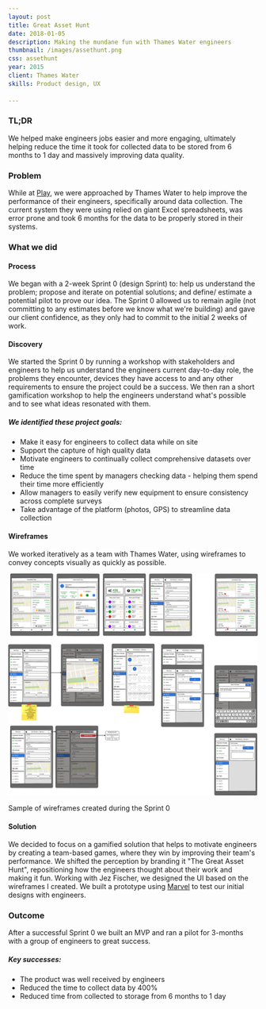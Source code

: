 ```yaml
---
layout: post
title: Great Asset Hunt
date: 2018-01-05
description: Making the mundane fun with Thames Water engineers
thumbnail: /images/assethunt.png
css: assethunt
year: 2015
client: Thames Water
skills: Product design, UX

---
```

<div class="text_container" markdown="1">

### TL;DR
We helped make engineers jobs easier and more engaging, ultimately helping reduce the time it took for collected data to be stored from 6 months to 1 day and massively improving data quality.

### Problem
While at <a href="/work/play">Play</a>, we were approached by Thames Water to help improve the performance of their engineers, specifically around data collection. The current system they were using relied on giant Excel spreadsheets, was error prone and took 6 months for the data to be properly stored in their systems.

### What we did
#### Process
We began with a 2-week Sprint 0 (design Sprint) to: help us understand the problem; propose and iterate on potential solutions; and define/ estimate a potential pilot to prove our idea. The Sprint 0 allowed us to remain agile (not committing to any estimates before we know what we're building) and gave our client confidence, as they only had to commit to the initial 2 weeks of work.

#### Discovery
We started the Sprint 0 by running a workshop with stakeholders and engineers to help us understand the engineers current day-to-day role, the problems they encounter, devices they have access to and any other requirements to ensure the project could be a success. We then ran a short gamification workshop to help the engineers understand what's possible and to see what ideas resonated with them.

##### We identified these project goals:
- Make it easy for engineers to collect data while on site
- Support the capture of high quality data
- Motivate engineers to continually collect comprehensive datasets over time
- Reduce the time spent by managers checking data - helping them spend their time more efficiently
- Allow managers to easily verify new equipment to ensure consistency across complete surveys
- Take advantage of the platform (photos, GPS) to streamline data collection

#### Wireframes
We worked iteratively as a team with Thames Water, using wireframes to convey concepts visually as quickly as possible.


<div class="wireframes">
  <img src="/images/greatassethunt/wireframes.png" alt="Wireframe sample" />
  <p>Sample of wireframes created during the Sprint 0</p>
</div>


#### Solution
We decided to focus on a gamified solution that helps to motivate engineers by creating a team-based games, where they win by improving their team's performance. We shifted the perception by branding it "The Great Asset Hunt", repositioning how the engineers thought about their work and making it fun. Working with Jez Fischer, we designed the UI based on the wireframes I created. We built a prototype using [Marvel](http://marvelapp.com) to test our initial designs with engineers.

### Outcome
After a successful Sprint 0 we built an MVP and ran a pilot for 3-months with a group of engineers to great success.

##### Key successes:
- The product was well received by engineers
- Reduced the time to collect data by 400%
- Reduced time from collected to storage from 6 months to 1 day

</div>
